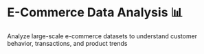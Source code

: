 # E-Commerce Data Analysis 📊

Analyze large-scale e-commerce datasets to understand customer behavior, transactions, and product trends
